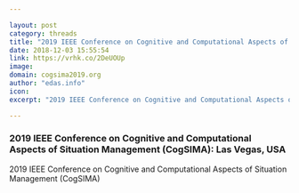 ```yaml
---

layout: post
category: threads
title: "2019 IEEE Conference on Cognitive and Computational Aspects of Situation Management (CogSIMA): Las Vegas, USA"
date: 2018-12-03 15:55:54
link: https://vrhk.co/2DeUOUp
image: 
domain: cogsima2019.org
author: "edas.info"
icon: 
excerpt: "2019 IEEE Conference on Cognitive and Computational Aspects of Situation Management (CogSIMA)"

---
```


### 2019 IEEE Conference on Cognitive and Computational Aspects of Situation Management (CogSIMA): Las Vegas, USA

2019 IEEE Conference on Cognitive and Computational Aspects of Situation Management (CogSIMA)